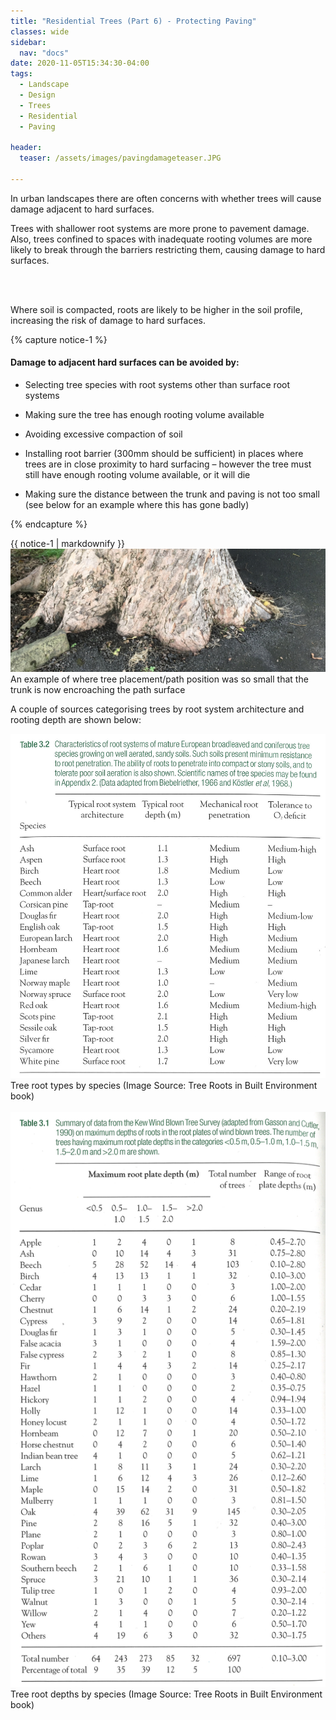 ```yaml
---
title: "Residential Trees (Part 6) - Protecting Paving"
classes: wide
sidebar:
  nav: "docs"
date: 2020-11-05T15:34:30-04:00
tags:
  - Landscape
  - Design
  - Trees
  - Residential
  - Paving
  
header:
  teaser: /assets/images/pavingdamageteaser.JPG
  
---
```


In urban landscapes there are often concerns with whether trees will cause damage adjacent to hard surfaces. 

<p style="text-align: justify;">

Trees with shallower root systems are more prone to pavement damage. Also, trees confined to spaces with inadequate rooting volumes are more likely to break through the barriers restricting them, causing damage to hard surfaces.

<br><br>

Where soil is compacted, roots are likely to be higher in the soil profile, increasing the risk of damage to hard surfaces. 

</p>

{% capture notice-1 %}

#### Damage to adjacent hard surfaces can be avoided by:

* Selecting tree species with root systems other than surface root systems

* Making sure the tree has enough rooting volume available

* Avoiding excessive compaction of soil

* Installing root barrier (300mm should be sufficient) in places where trees are in close proximity to hard surfacing – however the tree must still have enough rooting volume available, or it will die

* Making sure the distance between the trunk and paving is not too small (see below for an example where this has gone badly)

{% endcapture %}

<div class="notice">
  {{ notice-1 | markdownify }}
</div>

<img src="/assets/images/pavingdamageteaser.JPG" alt="">
<figcaption>An example of where tree placement/path position was so small that the trunk is now encroaching the path surface</figcaption>

<p style="text-align: justify;">

A couple of sources categorising trees by root system architecture and rooting depth are shown below:

</p>

<img src="/assets/images/root system table.jpg" alt="">
<figcaption>Tree root types by species (Image Source: Tree Roots in Built Environment book)</figcaption>

<br>

<img src="/assets/images/root depth table.jpg" alt="">
<figcaption>Tree root depths by species (Image Source: Tree Roots in Built Environment book)</figcaption>
